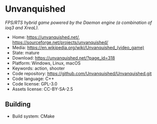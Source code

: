 # Unvanquished

_FPS/RTS hybrid game powered by the Daemon engine (a combination of ioq3 and XreaL)._

- Home: https://unvanquished.net/, https://sourceforge.net/projects/unvanquished/
- Media: https://en.wikipedia.org/wiki/Unvanquished_(video_game)
- State: mature 
- Download: https://unvanquished.net/?page_id=318
- Platform: Windows, Linux, macOS
- Keywords: action, shooter
- Code repository: https://github.com/Unvanquished/Unvanquished.git
- Code language: C++
- Code license: GPL-3.0 
- Assets license: CC-BY-SA-2.5

## Building

- Build system: CMake

